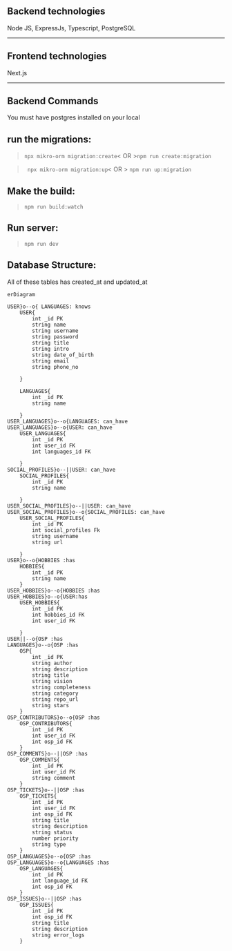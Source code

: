 ## **Backend technologies**
Node JS, ExpressJs, Typescript, PostgreSQL

---
## **Frontend technologies**
Next.js

---
## **Backend Commands**

 You must have postgres installed on your local


## run the migrations:

>```npx mikro-orm migration:create```< OR >```npm run create:migration```

>``` npx mikro-orm migration:up```< OR  > ```npm run up:migration```


## Make the build:

>```npm run build:watch```

## Run server:

>```npm run dev```

## Database Structure:
All of these tables has created_at and updated_at
```mermaid
erDiagram

USER}o--o{ LANGUAGES: knows
    USER{
        int _id PK
        string name
        string username
        string password
        string title
        string intro
        string date_of_birth
        string email
        string phone_no

    }

    LANGUAGES{
        int _id PK
        string name

    }
USER_LANGUAGES}o--o{LANGUAGES: can_have
USER_LANGUAGES}o--o{USER: can_have
    USER_LANGUAGES{
        int _id PK 
        int user_id FK
        int languages_id FK

    }
SOCIAL_PROFILES}o--||USER: can_have
    SOCIAL_PROFILES{
        int _id PK 
        string name

    }
USER_SOCIAL_PROFILES}o--||USER: can_have
USER_SOCIAL_PROFILES}o--o{SOCIAL_PROFILES: can_have
    USER_SOCIAL_PROFILES{
        int _id PK 
        int social_profiles Fk
        string username
        string url 

    }
USER}o--o{HOBBIES :has 
    HOBBIES{
        int _id PK 
        string name
    }
USER_HOBBIES}o--o{HOBBIES :has 
USER_HOBBIES}o--o{USER:has 
    USER_HOBBIES{
        int _id PK 
        int hobbies_id FK
        int user_id FK

    }
USER||--o{OSP :has
LANGUAGES}o--o{OSP :has
    OSP{
        int _id PK
        string author 
        string description
        string title
        string vision
        string completeness
        string category
        string repo_url
        string stars
    }
OSP_CONTRIBUTORS}o--o{OSP :has
    OSP_CONTRIBUTORS{
        int _id PK
        int user_id FK
        int osp_id FK
    }
OSP_COMMENTS}o--||OSP :has
    OSP_COMMENTS{
        int _id PK
        int user_id FK
        string comment
    }
OSP_TICKETS}o--||OSP :has
    OSP_TICKETS{
        int _id PK
        int user_id FK
        int osp_id FK
        string title
        string description
        string status
        number priority 
        string type
    }
OSP_LANGUAGES}o--o{OSP :has
OSP_LANGUAGES}o--o{LANGUAGES :has
    OSP_LANGUAGES{
        int _id PK
        int language_id FK
        int osp_id FK
    }
OSP_ISSUES}o--||OSP :has
    OSP_ISSUES{
        int _id PK
        int osp_id FK
        string title
        string description
        string error_logs
    }
```